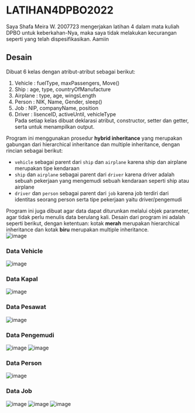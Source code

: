 # LATIHAN4DPBO2022

Saya Shafa Meira W. 2007723 mengerjakan latihan 4 dalam mata kuliah DPBO untuk keberkahan-Nya, maka saya tidak melakukan kecurangan seperti yang telah dispesifikasikan. Aamiin


## Desain
Dibuat 6 kelas dengan atribut-atribut sebagai berikut:
1. Vehicle : fuelType, maxPassengers, Move()
2. Ship : age, type, countryOfManufacture
3. Airplane : type, age, wingsLength
4. Person : NIK, Name, Gender, sleep()
5. Job : NIP, companyName, position
6. Driver : lisenceID, activeUntil, vehicleType
<br>Pada setiap kelas dibuat deklarasi atribut, constructor, setter dan getter, serta untuk menampilkan output.

Program ini menggunakan prosedur **hybrid inheritance** yang merupakan gabungan dari hierarchical inheritance dan multiple inheritance, dengan rincian sebagai berikut:
- `vehicle` sebagai parent dari `ship` dan `airplane` karena ship dan airplane merupakan tipe kendaraan
- `ship` dan `airplane` sebagai parent dari `driver` karena driver adalah sebuah pekerjaan yang mengemudi sebuah kendaraan seperti ship atau airplane
- `driver` dan `person` sebagai parent dari `job` karena job terdiri dari identitas seorang person serta tipe pekerjaan yaitu driver/pengemudi

Program ini juga dibuat agar data dapat diturunkan melalui objek parameter, agar tidak perlu menulis data berulang kali. Desain dari program ini adalah seperti berikut, dengan ketentuan: kotak **merah** merupakan hierarchical inheritance dan kotak **biru** merupakan multiple inheritance. <br>
![image](https://user-images.githubusercontent.com/71260611/156938412-89bb13f2-1152-44d0-945b-975d668a5415.png)

### Data Vehicle
![image](https://user-images.githubusercontent.com/71260611/156936827-d560f2fc-e953-4c89-a717-433afc9fec28.png)

### Data Kapal
![image](https://user-images.githubusercontent.com/71260611/156936836-63040184-2ff0-4af1-b353-ee26b7061407.png)

### Data Pesawat
![image](https://user-images.githubusercontent.com/71260611/156936905-e20b9144-286e-4fb2-a522-aafd9da95833.png)

### Data Pengemudi
![image](https://user-images.githubusercontent.com/71260611/156937017-d234a9d2-28b1-4ad2-927f-34c0994edc53.png)
![image](https://user-images.githubusercontent.com/71260611/156937030-9683233f-8383-46ab-9bc7-ef5ea5ec82b2.png)

### Data Person
![image](https://user-images.githubusercontent.com/71260611/156936525-d1748a8f-0341-4f83-81fa-a436055951a7.png)

### Data Job
![image](https://user-images.githubusercontent.com/71260611/156936930-ff7a007a-5a00-4874-8700-ac3ea6949bdc.png)
![image](https://user-images.githubusercontent.com/71260611/156936946-982bffc7-bc38-458c-b843-3876f057500d.png)
![image](https://user-images.githubusercontent.com/71260611/156936960-ddddf6f3-0ee8-45c2-a6c9-130be2a04f6a.png)
